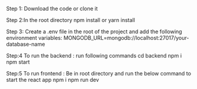 Step 1: Download the code or clone it

Step 2:In the root directory
npm install
or
yarn install

Step 3:
Create a .env file in the root of the project and add the following environment variables:
MONGODB_URL=mongodb://localhost:27017/your-database-name

Step:4
To run the backend : run following commands
cd backend
npm i
npm start

Step:5
To run frontend : Be in root directory and run the below command to start the react app
npm i
npm run dev

